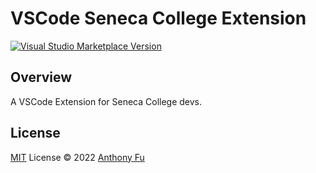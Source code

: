 # VSCode Seneca College Extension

<a href="https://marketplace.visualstudio.com/items?itemName=antfu.ext-name" target="__blank"><img src="https://img.shields.io/visual-studio-marketplace/v/antfu.ext-name.svg?color=eee&amp;label=VS%20Code%20Marketplace&logo=visual-studio-code" alt="Visual Studio Marketplace Version" /></a>

## Overview

A VSCode Extension for Seneca College devs.

## License

[MIT](./LICENSE) License © 2022 [Anthony Fu](https://github.com/antfu)
